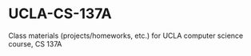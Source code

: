 UCLA-CS-137A
===========

Class materials (projects/homeworks, etc.) for UCLA computer science course, CS 137A